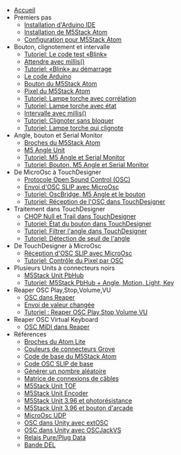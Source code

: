 - [Accueil](./)
- Premiers pas
	- [Installation d'Arduino IDE](./arduino/ide/installation.md)
	- [Installation de M5Stack Atom](/m5stack/atom/installation.md)
	- [Configuration pour M5Stack Atom](m5stack/atom/configuration.md)
- Bouton, clignotement et intervalle
	- [Tutoriel: Le code test «Blink»](./m5stack/atom/tutoriel/blink.md)
	- [Attendre avec millis()](/arduino/millis/attendre.md)
	- [Tutoriel: «Blink» au démarrage](m5stack/atom/tutoriel/blink_demarrage.md)
	- [Le code Arduino](arduino/code.md)
	- [Bouton du M5Stack Atom](m5stack/atom/bouton.md)
	- [Pixel du M5Stack Atom](m5stack/atom/pixel.md)
	- [Tutoriel: Lampe torche avec corrélation](m5stack/atom/tutoriel/lampe-torche-correlation.md)
	- [Tutoriel: Lampe torche avec état](m5stack/atom/tutoriel/lampe-torche-etat.md)
	- [Intervalle avec millis()](arduino/millis/intervalle.md)
	- [Tutoriel: Clignoter sans bloquer](m5stack/atom/tutoriel/clignoter-sans-bloquer.md)
	- [Tutoriel: Lampe torche qui clignote](m5stack/atom/tutoriel/lampe-clignotement.md)
- Angle, bouton et Serial Monitor
	- [Broches du M5Stack Atom](m5stack/atom/broches.md)
	- [M5 Angle Unit](m5stack/unit/angle.md)
	- [Tutoriel: M5 Angle et Serial Monitor](m5stack/atom/tutoriel/angle-monitor.md)	
	- [Tutoriel: Bouton, M5 Angle et Serial Monitor](m5stack/atom/tutoriel/angle-button-monitor.md)
- De MicroOsc à TouchDesigner
	- [Protocole Open Sound Control (OSC)](osc/protocole.md)
	- [Envoi d'OSC SLIP avec MicroOsc](osc/microosc/envoi.md)
	- [Tutoriel: OscBridge, M5 Angle et le bouton](m5stack/atom/tutoriel/angle-button-oscbridge.md)
	- [Tutoriel: Réception de l'OSC dans TouchDesigner](touchdesigner/tutoriel/reception.md)
- Traitement dans TouchDesigner
	- [CHOP Null et Trail dans TouchDesigner](touchdesigner/chop_null-trail.md)
	- [Tutoriel: État du bouton dans TouchDesigner](touchdesigner/tutoriel/etat-bouton.md)
	- [Tutoriel: Filtrer l'angle dans TouchDesigner](touchdesigner/tutoriel/angle_filtrer.md)
	- [Tutoriel: Détection de seuil de l'angle](touchdesigner/tutoriel/angle_seuil.md)
- De TouchDesigner à MicroOsc
	- [Réception d'OSC SLIP avec MicroOsc](osc/microosc/reception.md)
	- [Tutoriel: Contrôle du Pixel par OSC](touchdesigner/tutoriel/osc_pixel.md)
- Plusieurs Units à connecteurs noirs
	- [M5Stack Unit PbHub](m5stack/unit/pbhub.md)
	- [Tutoriel: M5Stack PbHub + Angle, Motion, Light, Key](m5stack/atom/tutoriel/pbhub_key-motion-angle-light.md)
- Reaper OSC Play,Stop,Volume,VU
	- [OSC dans Reaper](reaper/osc.md)
	- [Envoi de valeur changée](osc/microosc/envoi-valeur-changee.md)
	- [Tutoriel : Reaper OSC Play,Stop,Volume,VU](reaper/tutoriel/play-stop-volume-vu.md)
- Reaper OSC Virtual Keyboard
	- [OSC MIDI dans Reaper](reaper/osc-midi.md)
-  Références
	- [Broches du Atom Lite](m5stack/atom/atom_lite.md)
	- [Couleurs de connecteurs Grove](m5stack/atom/grove.md)
	- [Code de base du M5Stack Atom](m5stack/atom/code-base.md)
	- [Code OSC SLIP de base](m5stack/atom/code_base_osc_slip.md)
	- [Générer un nombre aléatoire](arduino/random/README.md)
	- [Matrice de connexions de câbles](m5stack/atom/tutoriel/matrice-cables/README.md)
	- [M5Stack Unit TOF](m5stack/unit/tof/README.md)
	- [M5Stack Unit Encoder](m5stack/unit/encoder/README.md)
	- [M5Stack Unit 3.96 et photorésistance](m5stack/unit/396/photoresistance/README.md)
	- [M5Stack Unit 3.96 et bouton d'arcade](m5stack/unit/396/bouton-arcade/README.md)
	- [MicroOsc UDP](osc/microosc/envoi.md)
	- [OSC dans Unity avec extOSC](unity/extosc/README.md)
    - [OSC dans Unity avec OSCJackVS](unity/oscjackvs/README.md)
	- [Relais Pure/Plug Data](pd/relais/README.md)		
	- [Bande DEL](bande_del/bande_del_atom.md)		

